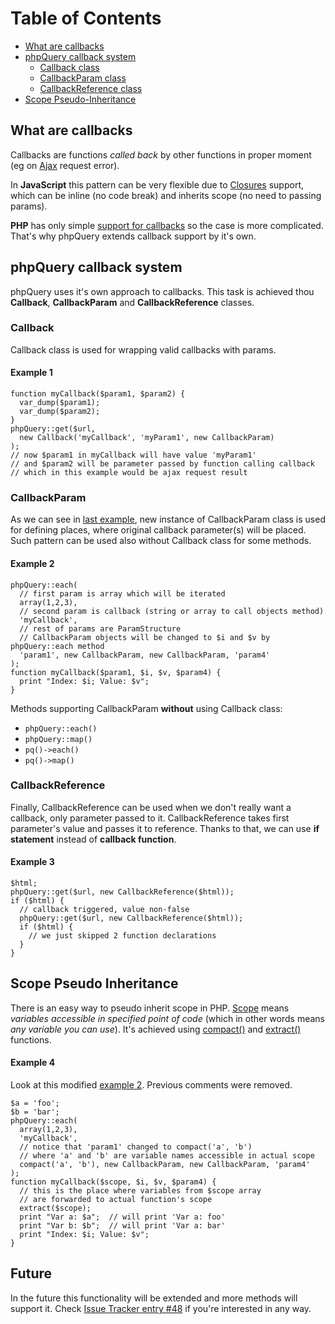 # Table of Contents #
  * [What are callbacks](#What_are_callbacks.md)
  * [phpQuery callback system](#phpQuery_callbacks.md)
    * [Callback class](#Callback.md)
    * [CallbackParam class](#CallbackParam.md)
    * [CallbackReference class](#CallbackReference.md)
  * [Scope Pseudo-Inheritance](#Scope_Pseudo_Inheritance.md)
## What are callbacks ##
Callbacks are functions _called back_ by other functions in proper moment (eg on [Ajax](http://code.google.com/p/phpquery/wiki/Ajax) request error).

In **JavaScript** this pattern can be very flexible due to [Closures](http://en.wikipedia.org/wiki/Closure_(computer_science)) support, which can be inline (no code break) and inherits scope (no need to passing params).

**PHP** has only simple [support for callbacks](http://pl2.php.net/manual/en/function.call-user-func-array.php) so the case is more complicated. That's why phpQuery extends callback support by it's own.
## phpQuery callback system ##
phpQuery uses it's own approach to callbacks. This task is achieved thou **Callback**, **CallbackParam** and **CallbackReference** classes.
### Callback ###
Callback class is used for wrapping valid callbacks with params.
#### Example 1 ####
```
function myCallback($param1, $param2) {
  var_dump($param1);
  var_dump($param2);
}
phpQuery::get($url, 
  new Callback('myCallback', 'myParam1', new CallbackParam)
);
// now $param1 in myCallback will have value 'myParam1'
// and $param2 will be parameter passed by function calling callback
// which in this example would be ajax request result
```
### CallbackParam ###
As we can see in [last example](#Example_1.md), new instance of CallbackParam class is used for defining places, where original callback parameter(s) will be placed. Such pattern can be used also without Callback class for some methods.
#### Example 2 ####
```
phpQuery::each(
  // first param is array which will be iterated
  array(1,2,3),
  // second param is callback (string or array to call objects method)
  'myCallback',
  // rest of params are ParamStructure
  // CallbackParam objects will be changed to $i and $v by phpQuery::each method
  'param1', new CallbackParam, new CallbackParam, 'param4'
);
function myCallback($param1, $i, $v, $param4) {
  print "Index: $i; Value: $v";
}
```
Methods supporting CallbackParam **without** using Callback class:
  * `phpQuery::each()`
  * `phpQuery::map()`
  * `pq()->each()`
  * `pq()->map()`
### CallbackReference ###
Finally, CallbackReference can be used when we don't really want a callback, only parameter passed to it. CallbackReference takes first parameter's value and passes it to reference. Thanks to that, we can use **if statement** instead of **callback function**.
#### Example 3 ####
```
$html;
phpQuery::get($url, new CallbackReference($html));
if ($html) {
  // callback triggered, value non-false
  phpQuery::get($url, new CallbackReference($html));
  if ($html) {
    // we just skipped 2 function declarations
  }
}
```
## Scope Pseudo Inheritance ##
There is an easy way to pseudo inherit scope in PHP. [Scope](http://en.wikipedia.org/wiki/Scope_(programming)) means _variables accessible in specified point of code_ (which in other words means _any variable you can use_). It's achieved using [compact()](http://php.net/compact) and [extract()](http://php.net/extract) functions.
#### Example 4 ####
Look at this modified [example 2](#Example_2.md). Previous comments were removed.
```
$a = 'foo';
$b = 'bar';
phpQuery::each(
  array(1,2,3),
  'myCallback',
  // notice that 'param1' changed to compact('a', 'b')
  // where 'a' and 'b' are variable names accessible in actual scope
  compact('a', 'b'), new CallbackParam, new CallbackParam, 'param4'
);
function myCallback($scope, $i, $v, $param4) {
  // this is the place where variables from $scope array
  // are forwarded to actual function's scope
  extract($scope);
  print "Var a: $a";  // will print 'Var a: foo'
  print "Var b: $b";  // will print 'Var a: bar'
  print "Index: $i; Value: $v";
}
```
## Future ##
In the future this functionality will be extended and more methods will support it. Check [Issue Tracker entry #48](http://code.google.com/p/phpquery/issues/detail?id=48) if you're interested in any way.